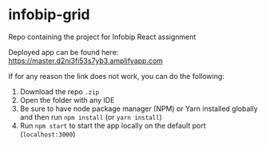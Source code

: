 # infobip-grid
Repo containing the project for Infobip React assignment

Deployed app can be found here: https://master.d2ni3fi53s7yb3.amplifyapp.com

If for any reason the link does not work, you can do the following:
1. Download the repo `.zip`
2. Open the folder with any IDE
3. Be sure to have node package manager (NPM) or Yarn installed globally and then run `npm install` (or `yarn install`)
4. Run `npm start` to start the app locally on the default port (`localhost:3000`)
